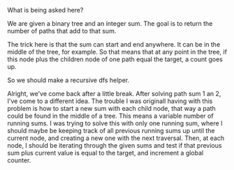 What is being asked here?

We are given a binary tree and an integer sum.
The goal is to return the number of paths that add to that sum.

The trick here is that the sum can start and end anywhere. It can be in the middle of the tree, for example.
So that means that at any point in the tree, if this node plus the children node of one path equal the target, a count goes up.

So we should make a recursive dfs helper.

Alright, we've come back after a little break.
After solving path sum 1 an 2, I've come to a different idea.
The trouble I was originall having with this problem is how to start a new sum with each child node, that way a path could be found in the middle of a tree. This means a variable number of running sums. I was trying to solve this with only one running sum, where I should maybe be keeping track of all previous running sums up until the current node, and creating a new one with the next traversal. Then, at each node, I should be iterating through the given sums and test if that previous sum plus current value is equal to the target, and increment a global counter.